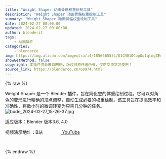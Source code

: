 ```yaml
---
title: "Weight Shaper 动画骨骼权重绘制工具"
description: "Weight Shaper 动画骨骼权重绘制工具"
summary: "Weight Shaper 动画骨骼权重绘制工具"
date: 2024-02-27 00:00:00
updated: 2024-02-27 00:00:00
author: blenderit
tags: 
    - 动画插件
categories:
    - blenderco
img: https://img.alicdn.com/imgextra/i4/1856665554/O1CN01OCopOq1qtmgZEcSU2_!!1856665554.jpg
showGetMethod: false
copyright: 本插件资源来自网络，版权归原作者所有，仅供交流学习使用！
source_link: https://blenderco.cn/60074.html
---
```


{% raw %}
<p>Weight Shaper 是一个 Blender 插件，旨在简化您的体重绘制过程。它可以对角色的变形进行精确的顶点调整，自动生成必要的权重绘制。该工具旨在提高效率和准确性，将数小时的微调转变为只需几分钟的任务。<br>
<img src="https://img.alicdn.com/imgextra/i2/1856665554/O1CN01aVD0Em1qtmg3DUG11_!!1856665554.jpg" alt="bude_2024-02-27_15-26-37.jpg"></p><p>适应版本：Blender 版本3.6, 4.0</p><p>视频演示地址：B站               <a href="https://www.youtube.com/watch?v=fSCcz-hI6JY&amp;t=1s"> YouTube</a></p><p> </p>
<div style="display: none">blenderco</div>
{% endraw %}